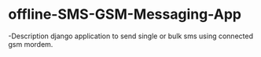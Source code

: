 # offline-SMS-GSM-Messaging-App

-Description
django application to send single or bulk sms using connected gsm mordem.
